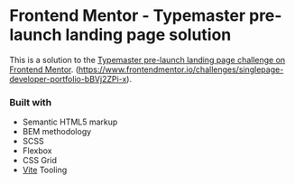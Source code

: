# Frontend Mentor - Typemaster pre-launch landing page solution

This is a solution to the [Typemaster pre-launch landing page challenge on Frontend Mentor](https://www.frontendmentor.io/challenges/typemaster-prelaunch-landing-page-J6-Yj5J-X). (https://www.frontendmentor.io/challenges/singlepage-developer-portfolio-bBVj2ZPi-x).

<!-- [Live Site URL]() -->

### Built with

- Semantic HTML5 markup
- BEM methodology
- SCSS
- Flexbox
- CSS Grid
- [Vite](https://vitejs.dev/) Tooling
